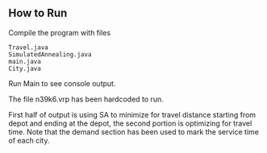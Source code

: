 ## How to Run 

Compile the program with files 

    Travel.java
    SimulatedAnnealing.java
    main.java
    City.java

Run Main to see console output.

The file n39k6.vrp has been hardcoded to run.

First half of output is using SA to minimize for travel distance starting from depot and ending at the depot, the second portion is optimizing for travel time. Note that the demand section has been used to mark the service time of each city.